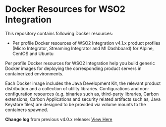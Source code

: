 # Docker Resources for WSO2 Integration

This repository contains following Docker resources:

- Per profile Docker resources of WSO2 Integration v4.1.x product profiles (Micro Integrator, Streaming Integrator and MI Dashboard)
  for Alpine, CentOS and Ubuntu

Per profile Docker resources for WSO2 Integration help you build generic Docker images for deploying the
corresponding product servers in containerized environments.

Each Docker image includes the Java Development Kit, the relevant product distribution and a collection of utility libraries.
Configurations and non-configuration resources (e.g. binaries such as, third-party libraries, Carbon extensions,
Carbon Applications and security related artifacts such as, Java Keystore files) are designed to be provided via
volume mounts to the containers spawned.

**Change log** from previous v4.0.x release: [View Here](https://github.com/wso2/docker-ei/blob/4.0.x/CHANGELOG.md)
